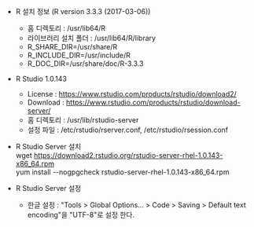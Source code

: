 * R 설치 정보 (R version 3.3.3 (2017-03-06))
  * 홈 디렉토리 : /usr/lib64/R
  * 라이브러리 설치 폴더 : /usr/lib64/R/library
  * R_SHARE_DIR=/usr/share/R
  * R_INCLUDE_DIR=/usr/include/R
  * R_DOC_DIR=/usr/share/doc/R-3.3.3

* R Studio 1.0.143
  * License : https://www.rstudio.com/products/rstudio/download2/
  * Download : https://www.rstudio.com/products/rstudio/download-server/
  * 홈 디렉토리 : /usr/lib/rstudio-server
  * 설정 파일 : /etc/rstudio/rserver.conf, /etc/rstudio/rsession.conf

* R Studio Server 설치  
wget https://download2.rstudio.org/rstudio-server-rhel-1.0.143-x86_64.rpm  
yum install --nogpgcheck rstudio-server-rhel-1.0.143-x86_64.rpm  

* R Studio Server 설정
  * 한글 설정 : "Tools > Global Options... > Code > Saving > Default text encoding"을 "UTF-8"로 설정 한다.
